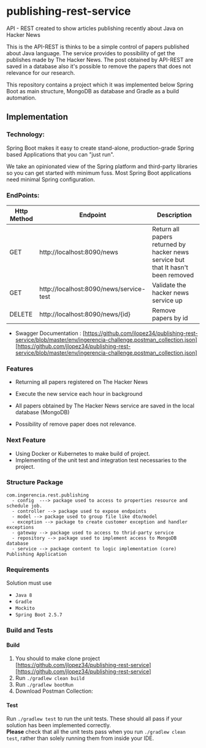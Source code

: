 # publishing-rest-service
API - REST created to show articles publishing recently about Java on Hacker News

This is the API-REST is thinks to be a simple control of papers published about Java language. The service provides to 
possibility of get the publishes made by The Hacker News. The post obtained by API-REST are saved in a database also 
it's possible to remove the papers that does not relevance for our research.

This repository contains a project which it was implemented below Spring Boot as main structure, MongoDB as database and
Gradle as a build automation.

## Implementation

### Technology:

Spring Boot makes it easy to create stand-alone, production-grade Spring based Applications that you can "just run".

We take an opinionated view of the Spring platform and third-party libraries so you can get started with minimum fuss. 
Most Spring Boot applications need minimal Spring configuration.


### EndPoints:
| Http Method  | Endpoint | Description |
| ------------- | ------------- |-----------|
| GET       | http://localhost:8090/news              | Return all papers returned by hacker news service but that It hasn't been removed|
| GET       | http://localhost:8090/news/service-test | Validate the hacker news service up|
| DELETE    | http://localhost:8090/news/{id}         | Remove papers by id|

* Swagger Documentation : [https://github.com/jlopez34/publishing-rest-service/blob/master/env/ingerencia-challenge.postman_collection.json][https://github.com/jlopez34/publishing-rest-service/blob/master/env/ingerencia-challenge.postman_collection.json]

### Features

* Returning all papers registered on The Hacker News 

* Execute the new service  each hour in background

* All papers obtained by The Hacker News service are saved in the local database (MongoDB)

* Possibility of remove paper does not relevance.

### Next Feature

* Using Docker or Kubernetes to make build of project.
* Implementing of the unit test and integration test necessaries to the project.


### Structure Package
```
com.ingerencia.rest.publishing 
  - config  ---> package used to access to properties resource and schedule job. 
  - controller --> package used to expose endpoints
  - model --> package used to group file like dto/model
  - exception --> package to create customer exception and handler exceptions
  - gateway --> package used to access to thrid-party service
  - repository --> package used to implement access to MongoDB database
  - service --> package content to logic implementation (core)
Publishing Application
```
### Requirements

Solution must use
* `Java 8`
* `Gradle`
* `Mockito`
* `Spring Boot 2.5.7`


### Build and Tests
#### Build

1. You should to make clone project [https://github.com/jlopez34/publishing-rest-service][https://github.com/jlopez34/publishing-rest-service]
2. Run `./gradlew clean build`
3. Run `./gradlew bootRun`   
3. Download Postman Collection:

#### Test
Run `./gradlew test` to run the unit tests. These should all pass if your solution has been implemented correctly.<br>
**Please** check that all the unit tests pass when you run `./gradlew clean test`, rather than solely running them from inside your IDE.

[https://github.com/jlopez34/publishing-rest-service]: https://github.com/jlopez34/publishing-rest-service

[https://github.com/jlopez34/publishing-rest-service/blob/master/env/ingerencia-challenge.postman_collection.json]: https://github.com/jlopez34/publishing-rest-service/blob/master/env/ingerencia-challenge.postman_collection.json


